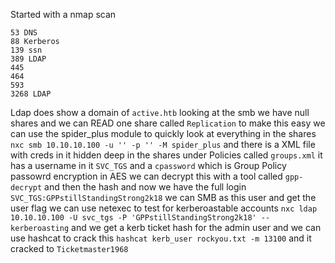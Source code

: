 Started with a nmap scan
```
53 DNS
88 Kerberos
139 ssn
389 LDAP
445
464
593
3268 LDAP
```
Ldap does show a domain of `active.htb` looking at the smb we have null shares and we can READ one share called `Replication` to make this easy we can use the spider_plus module to quickly look at everything in the shares `nxc smb 10.10.10.100 -u '' -p '' -M spider_plus` and there is a XML file with creds in it hidden deep in the shares under Policies called `groups.xml` it has a username in it `SVC_TGS` and a `cpassword` which is Group Policy passowrd encryption in AES we can decrypt this with a tool called `gpp-decrypt` and then the hash and now we have the full login `SVC_TGS:GPPstillStandingStrong2k18` we can SMB as this user and get the user flag we can use netexec to test for kerberoastable accounts `nxc ldap 10.10.10.100 -U svc_tgs -P 'GPPstillStandingStrong2k18' --kerberoasting` and we get a kerb ticket hash for the admin user and we can use hashcat to crack this `hashcat kerb_user rockyou.txt -m 13100` and it cracked to `Ticketmaster1968` 